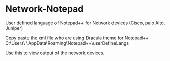 # Network-Notepad
User defined language of Notepad++ for Network devices (Cisco, palo Alto, Juniper)

Copy paste the xml file who are using Dracula theme for Notepad++
C:\Users\ <username> \AppData\Roaming\Notepad++\userDefineLangs

Use this to view output of the network devices.

